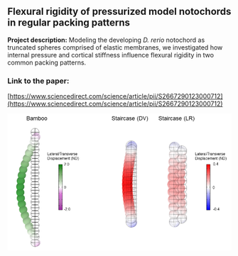## Flexural rigidity of pressurized model notochords in regular packing patterns

**Project description:** Modeling the developing *D. rerio* notochord as truncated spheres comprised of elastic membranes, we investigated how internal pressure and cortical stiffness influence flexural rigidity in two common packing patterns. 

### Link to the paper:
[https://www.sciencedirect.com/science/article/pii/S2667290123000712](https://www.sciencedirect.com/science/article/pii/S2667290123000712)

<img src="images/fig4crop.png?raw=true"/>


